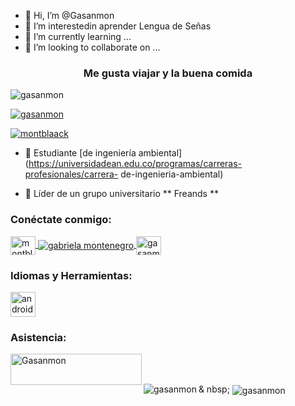 - 👋 Hi, I’m @Gasanmon
- 👀 I’m interestedin  aprender Lengua de Señas
- 🌱 I’m currently learning ...
- 💞️ I’m looking to collaborate on ...

<h3 align = "center"> Me gusta viajar y la buena comida </h3>

<p align = "left"> <img src = "https://komarev.com/ghpvc/?username=gasanmon&label=Profile%20views&color=0e75b6&style=flat" alt = "gasanmon" /> </p>

<p align = "left"> <a href = " https://github.com/ryo-ma/github-profile-trophy"><img src = "https://github-profile-trophy.vercel.app/?username=gasanmon" alt = "gasanmon" /> </a> </p>

<p align = "left"> <a href="https://twitter.com/montblaack" target="blank"> <img src = "https: //img.shields. io / twitter / follow / montblaack? logo = twitter &style = for-the-badge "alt =" montblaack "/> </a> </p>

- 🔭 Estudiante [de ingeniería ambiental] (https://universidadean.edu.co/programas/carreras-profesionales/carrera- de-ingenieria-ambiental)


- 👯 Líder de un grupo universitario ** Freands **

<h3 align = "left"> Conéctate conmigo: </h3>
<p align = "left">
<a href = "https://twitter.com/montblaack" target = "blank"> <img align = "center" src = "https://raw.githubusercontent.com/rahuldkjain/github-profile-readme-generator/master/ src / images / icons / Social / twitter.svg "alt =" montblaack "height =" 30 "width =" 40 "/> </a>
<a href =" https://fb.com/gabriela montenegro "target = "blank"> <img align = "center" src = "https://raw.githubusercontent.com/rahuldkjain/github-profile-readme-generator/master/src/images/icons/Social/facebook.svg" alt = "gabriela montenegro "altura =" 30 "ancho =" 40 "/> </a>
<a href="https://instagram.com/gasanmon" target="blank"> <img align = "center" src = "https://raw.githubusercontent.com/rahuldkjain/github-profile-readme-generator /master/src/images/icons/Social/instagram.svg "alt =" gasanmon "height =" 30 "width =" 40 "/> </a>
</p>

<h3 align =" left "> Idiomas y Herramientas: </h3>
<p align = "left"> <a href="https://developer.android.com" target="_blank"> <img src = "https://raw.githubusercontent.com/ devicons / devicon / master / icons / android / android-original-wordmark.svg "alt =" android "width =" 40 "height =" 40 "/> </a> </p>


<h3 align = "left"> Asistencia: </h3>
<p> <a href="https://www.buymeacoffee.com/Gasanmon"> <img align = "left" src = "https: // cdn .buymeacoffee.com / buttons / v2 / default-yellow.png "height =" 50 "width =" 210 "alt =" Gasanmon "/> </a> </p> <br> <br>


<p> <img align = "left" src = "https://github-readme-stats.vercel.app/api/top-langs?username=gasanmon&show_icons=true&locale=en&layout=compact" alt = "gasanmon" /> </p>

<p> & nbsp; <img align = "center" src = "https://github-readme-stats.vercel.app/api?username=gasanmon&show_icons=true&locale=en" alt = "gasanmon" /> </p>

